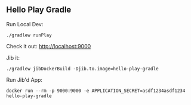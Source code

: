 Hello Play Gradle
-----------------

Run Local Dev:

```
./gradlew runPlay
```

Check it out: [http://localhost:9000](http://localhost:9000)

Jib it:
```
./gradlew jibDockerBuild -Djib.to.image=hello-play-gradle
```

Run Jib'd App:
```
docker run --rm -p 9000:9000 -e APPLICATION_SECRET=asdf1234asdf1234 hello-play-gradle
```
